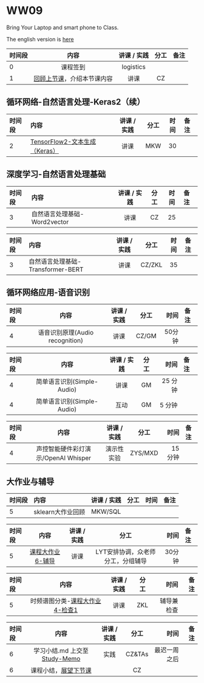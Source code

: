 # WW09 

Bring Your Laptop and smart phone  to Class. 

The english version is [here](WW10-Plan-en.md)

| 时间段 |  内容    | 讲课 / 实践     |  分工  |  备注       |
| :---   |   :----:    |   :----:    |    :----:    | ---: |
|   0    |  课程签到     |  logistics   |          |        |
|   1    |  [回顾上节课](../../Part1/WW9/WW9-Plan.md)，介绍本节课内容     |  讲课    |     CZ     |       |

## 循环网络-自然语言处理-Keras2（续）

|时间段 |    内容    |   讲课 / 实践     |    分工  | 时间 |  备注       |
| :----  |   :---------------  |  :----------:   |    :----: |    :----:   | :--- |
|   2   | [TensorFlow2-文本生成（Keras）](https://tensorflow.google.cn/tutorials/text/text_generation)   | 讲课 |  MKW | 30 |    |


## 深度学习-自然语言处理基础

|时间段 |    内容    |   讲课 / 实践     |    分工  | 时间 |  备注       |
| :----  |   :---------------  |  :----------:   |    :----: |    :----:   | :--- |
|   3    |  自然语言处理基础-Word2vector   | 讲课 |  CZ   | 25 |      |


|时间段 |    内容    |   讲课 / 实践     |    分工  | 时间 |  备注       |
| :----  |   :---------------  |  :----------:   |    :----: |    :----:   | :--- |
|   3    |  自然语言处理基础-Transformer-BERT   | 讲课 |  CZ/ZKL   | 35 |      |


## 循环网络应用-语音识别

| 时间段 |          内容        | 讲课 / 实践 | 分工 | 时间 | 备注  |
| :----- | :-------------------: | :------: | :---: | ---: |:--- |
|   4    | 语音识别原理(Audio recognition)  |       讲课       |    CZ/GM       |   50分钟     |   |

| 时间段 |          内容        | 讲课 / 实践 | 分工 | 时间 | 备注 |
| :----- | :-------------------: | :------: | :---: | ---: | :--- |
|   4    | 简单语言识别(Simple-Audio)   |       讲课       |    GM       |  25 分钟     |  |
|   4    | 简单语言识别(Simple-Audio)   |       互动       |    GM       |  5 分钟     |  |

| 时间段 |          内容        | 讲课 / 实践 | 分工 | 时间 | 备注 |
| :----- | :-------------------: | :------: | :---: | ---: | :--- |
|   4    | 声控智能硬件彩灯演示/OpenAI Whisper   |   演示性实验   |   ZYS/MXD    |  15 分钟     |  |



## 大作业与辅导

|时间段 |    内容    |   讲课 / 实践     |    分工  | 时间 |  备注       |
| :----  |   :---------------  |  :----------:   |    :----: |    :----:   | :--- |
|   5    |  sklearn大作业回顾  |   MKW/SQL  |    |     |       |      |      |


|时间段 |    内容    |   讲课 / 实践     |    分工  | 时间 |  备注       |
| :----- | :-------------------: | :------: | :---: | ---: | :--- |
|   5    |   [课程大作业6-辅导](../../../Course-Projects/6_Project/BDMI-大作业6-说明.md) |  讲课 |   LYT安排协调，众老师分工，分组辅导       |   30分钟   |


|时间段 |    内容    |   讲课 / 实践     |    分工  | 时间 |  备注       |
| :----- | :-------------------: | :------: | :---: | ---: |---: |
|   5    | 时频谱图分类-[课程大作业4-检查1](../../../Course-Projects/4_Project_spectrogram/BDMI-大作业4-说明.md)  | 讲课     |    ZKL |   辅导兼检查  |    |

|时间段 |    内容    |   讲课 / 实践     |    分工  | 时间 |  备注       |
| :---   |   :----:    |   :----:    |    :----:    | ---: |---: |
|   6    | 学习小结.md 上交至[Study-Memo](../../Study-Memo)   |  实践    |     CZ&TAs     |   最迟一周之后     | |
|   6    | 课程小结，[展望下节课](../../Part2/WW11/WW11-Plan.md)    |     |  CZ   |       |  |
